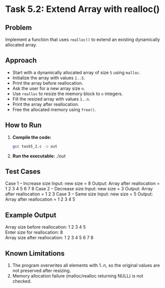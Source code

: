 # Task 5.2: Extend Array with realloc()  

## Problem  
Implement a function that uses `realloc()` to extend an existing dynamically allocated array.  

## Approach  
- Start with a dynamically allocated array of size `5` using `malloc`.  
- Initialize the array with values `1..5`.  
- Print the array before reallocation.  
- Ask the user for a new array size `n`.  
- Use `realloc` to resize the memory block to `n` integers.  
- Fill the resized array with values `1..n`.  
- Print the array after reallocation.  
- Free the allocated memory using `free()`.  

## How to Run  
1. **Compile the code:**  
   ```bash
   gcc task5_2.c -o out
2. **Run the executable:**
    ./out

## Test Cases
Case 1 – Increase size
Input: new size = 8
Output: Array after reallocation = 1 2 3 4 5 6 7 8
Case 2 – Decrease size
Input: new size = 3
Output: Array after reallocation = 1 2 3
Case 3 – Same size
Input: new size = 5
Output: Array after reallocation = 1 2 3 4 5

## Example Output
Array size before reallocation: 1  2  3  4  5  
Enter size for reallocation: 8  
Array size after reallocation: 1  2  3  4  5  6  7  8  

## Known Limitations
1. The program overwrites all elements with 1..n, so the original values are not preserved after resizing.
2. Memory allocation failure (malloc/realloc returning NULL) is not checked.

